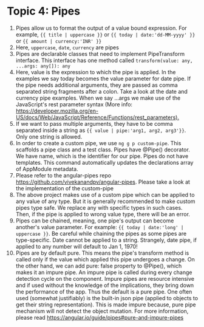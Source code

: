 # Topic 4: Pipes

1. Pipes allow us to format the output of a value bound expression. For example, `{{ title | uppercase }}` or `{{ today | date:'dd-MM-yyyy' }}` or `{{ amount | currency:'INR' }}`
2. Here, `uppercase`, `date`, `currency` are pipes
3. Pipes are declarable classes that need to implement PipeTransform interface. This interface has one method called `transform(value: any, ...args: any[]): any`
4. Here, value is the expression to which the pipe is applied. In the examples we say today becomes the value parameter for date pipe. If the pipe needs additional arguments, they are passed as comma separated string fragments after a colon. Take a look at the date and currency pipe examples. When we say ...args we make use of the JavaScript's rest parameter syntax (More info: <https://developer.mozilla.org/en-US/docs/Web/JavaScript/Reference/Functions/rest_parameters).>
5. If we want to pass multiple arguments, they have to be comma separated inside a string as `{{ value | pipe:'arg1, arg2, arg3'}}`. Only one string is allowed.
6. In order to create a custom pipe, we use `ng g p custom-pipe`. This scaffolds a pipe class and a test class. Pipes have @Pipe() decorator. We have name, which is the identifier for our pipe. Pipes do not have templates. This command automatically updates the declarations array of AppModule metadata.
7. Please refer to the angular-pipes repo <https://github.com/vivekanandpv/angular-pipes>. Please take a look at the implementation of the custom-pipe
8. The above project makes use of a custom pipe which can be applied to any value of any type. But it is generally recommended to make custom pipes type safe. We replace any with specific types in such cases. Then, if the pipe is applied to wrong value type, there will be an error.
9. Pipes can be chained, meaning, one pipe's output can become another's value parameter. For example: `{{ today | date:'long' | uppercase }}`. Be careful while chaining the pipes as some pipes are type-specific. Date cannot be applied to a string. Strangely, date pipe, if applied to any number will default to Jan 1, 1970!
10. Pipes are by default pure. This means the pipe's transform method is called only if the value which applied this pipe undergoes a change. On the other hand, we can add pure: false property to @Pipe(), which makes it an impure pipe. An impure pipe is called during every change detection cycle on the component. Impure pipes are resource intensive and if used without the knowledge of the implications, they bring down the performance of the app. Thus the default is a pure pipe. One often used (somewhat justifiably) is the built-in json pipe (applied to objects to get their string representation). This is made impure because, pure pipe mechanism will not detect the object mutation. For more information, please read <https://angular.io/guide/pipes#pure-and-impure-pipes>
